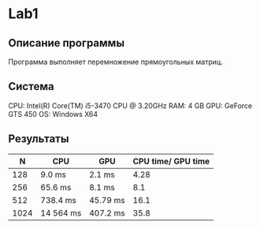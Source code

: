 # Lab1
## Описание программы
Программа выполняет перемножение прямоугольных матриц.

## Система

  CPU: Intel(R) Core(TM) i5-3470 CPU @ 3.20GHz 
  RAM: 4 GB 
  GPU: GeForce GTS 450 
  OS: Windows Х64 
 
## Результаты

| N | CPU | GPU | CPU time/ GPU time |
| --- | --- | --- | --- |
| 128 | 9.0 ms | 2.1 ms | 4.28 |
| 256 | 65.6 ms | 8.1 ms | 8.1 |
| 512 | 738.4 ms | 45.79 ms | 16.1 |
| 1024 | 14 564 ms | 407.2 ms | 35.8 |



